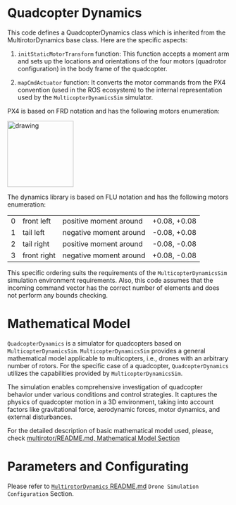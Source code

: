 # Quadcopter Dynamics

This code defines a QuadcopterDynamics class which is inherited from the MultirotorDynamics base class. Here are the specific aspects:

1. `initStaticMotorTransform` function: This function accepts a moment arm and sets up the locations and orientations of the four motors (quadrotor configuration) in the body frame of the quadcopter.

2. `mapCmdActuator` function: It converts the motor commands from the PX4 convention (used in the ROS ecosystem) to the internal representation used by the `MulticopterDynamicsSim` simulator. 

PX4 is based on FRD notation and has the following motors enumeration:

<img src="https://dev.px4.io/master/assets/airframes/types/QuadRotorX.svg" alt="drawing" width="150">

The dynamics library is based on FLU notation and has the following motors enumeration:

|||||
|-|-|-|-|
| 0 | front left  | positive moment around | +0.08, +0.08
| 1 | tail left   | negative moment around | -0.08, +0.08
| 2 | tail right  | positive moment around | -0.08, -0.08
| 3 | front right | negative moment around | +0.08, -0.08


This specific ordering suits the requirements of the `MulticopterDynamicsSim` simulation environment requirements. Also, this code assumes that the incoming command vector has the correct number of elements and does not perform any bounds checking.


# Mathematical Model

`QuadcopterDynamics` is a simulator for quadcopters based on `MulticopterDynamicsSim`. `MulticopterDynamicsSim` provides a general mathematical model applicable to multicopters, i.e., drones with an arbitrary number of rotors. For the specific case of a quadcopter, `QuadcopterDynamics` utilizes the capabilities provided by `MulticopterDynamicsSim`.

The simulation enables comprehensive investigation of quadcopter behavior under various conditions and control strategies. It captures the physics of quadcopter motion in a 3D environment, taking into account factors like gravitational force, aerodynamic forces, motor dynamics, and external disturbances.

For the detailed description of basic mathematical model used, please, check [multirotor/README.md, Mathematical Model Section](../multirotor/README.md)

# Parameters and Configurating

Please refer to [`MultirotorDynamics` README.md](../multirotor/README.md) `Drone Simulation Configuration` Section.